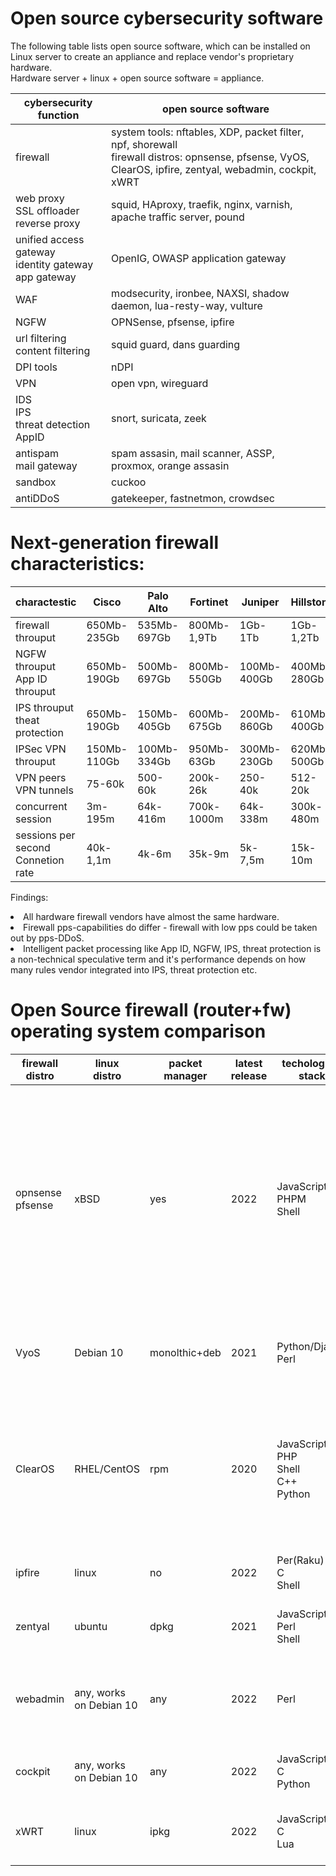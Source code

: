 # Open source cybersecurity software

The following table lists open source software, which can be installed on Linux server to create an appliance and replace vendor's proprietary hardware.
<br>Hardware server + linux + open source software = appliance.

|cybersecurity function                                          |open source software                                                  |
|----------------------------------------------------------------|----------------------------------------------------------------------|
|firewall                                                        |system tools: nftables, XDP, packet filter, npf, shorewall<br> firewall distros: opnsense, pfsense, VyOS, ClearOS, ipfire, zentyal, webadmin, cockpit, xWRT|
|web proxy<br>SSL offloader<br>reverse proxy                     |squid, HAproxy, traefik, nginx, varnish, apache traffic server, pound |
|unified access gateway<br>identity gateway<br>app gateway       |OpenIG, OWASP application gateway                                     |
|WAF                                                             |modsecurity, ironbee, NAXSI, shadow daemon, lua-resty-way, vulture    |
|NGFW                                                            |OPNSense, pfsense, ipfire                                             |
|url filtering<br>content filtering                              |squid guard, dans guarding                                            |
|DPI tools                                                       |nDPI                                                                  |
|VPN                                                             |open vpn, wireguard                                                   |
|IDS<br>IPS<br>threat detection<br>AppID                         |snort, suricata, zeek                                                 | 
|antispam<br>mail gateway                                        |spam assasin, mail scanner, ASSP, proxmox, orange assasin             |
|sandbox                                                         |cuckoo                                                                |
|antiDDoS                                                        |gatekeeper, fastnetmon, crowdsec                                      |

# Next-generation firewall characteristics:
|charactestic                          |Cisco      | Palo Alto | Fortinet  | Juniper   | Hillstone |Checkpoint |
|--------------------------------------|-----------|-----------|-----------|-----------|-----------|-----------|
|firewall throuput                     |650Mb-235Gb|535Mb-697Gb|800Mb-1,9Tb|1Gb-1Tb    |1Gb-1,2Tb  |3,3Gb-800Gb|
|NGFW throuput<br>App ID throuput      |650Mb-190Gb|500Mb-697Gb|800Mb-550Gb|100Mb-400Gb|400Mb-280Gb|1,5Gb-51Gb | 
|IPS throuput<br>theat protection      |650Mb-190Gb|150Mb-405Gb|600Mb-675Gb|200Mb-860Gb|610Mb-400Gb|2Gb-52Gb   |
|IPSec VPN throuput                    |150Mb-110Gb|100Mb-334Gb|950Mb-63Gb |300Mb-230Gb|620Mb-500Gb|3,3Gb-44Gb |
|VPN peers<br>VPN tunnels              |75-60k     |500-60k    |200k-26k   |250-40k    |512-20k    |200-20k    |
|concurrent session                    |3m-195m    |64k-416m   |700k-1000m |64k-338m   |300k-480m  |2m-49m     |
|sessions per second<br>Connetion rate |40k-1,1m   |4k-6m      |35k-9m     |5k-7,5m    |15k-10m    |32k-690k   |

Findings:
<li> All hardware firewall vendors have almost the same hardware.
<li> Firewall pps-capabilities do differ -  firewall with low pps could be taken out by pps-DDoS.
<li> Intelligent packet processing like App ID, NGFW, IPS, threat protection is a non-technical speculative term and it's performance depends on how many rules vendor integrated into IPS, threat protection etc. 

  
# Open Source firewall (router+fw) operating system comparison
|firewall<br>distro |linux<br>distro        |packet manager|latest release|techological<br>stack                        |arch       |comments            |
|-------------------|-----------------------|--------------|--------------|---------------------------------------------|-----------|--------------------|
|opnsense<br>pfsense|xBSD                   |yes           |2022          |JavaScript<br>PHPM<br>Shell                  |x86        |One of the most common products, a fairly simple and logical core. Firewall, QOS are implemented differently from linux. There are performance and hardware issues (NICs)|
|VyoS               |Debian 10              |monolthic+deb |2021          |Python/Django<br>Perl                        |x86<br>ARM |More router than a firewall. Has server control tools. Has CLI.| 
|ClearOS            |RHEL/CentOS            |rpm           |2020          |JavaScript<br>PHP<br>Shell<br>C++<br>Python  |x86        |More of a server management tool than a firewall. Although they are affiliated with HP. Possible to use with Cockpit.|
|ipfire             |linux                  |no            |2022          |Per(Raku)<br>C<br>Shell                      |x86<br>ARM |Specialized distribution  for creating a firewall|
|zentyal            |ubuntu                 |dpkg          |2021          |JavaScript<br>Perl<br>Shell                  |x86        |More server management tool than a firewall|
|webadmin           |any, works on Debian 10|any           |2022          |Perl                                         |many       |More server management tool than a firewall. Firewall interface is limited.|
|cockpit            |any, works on Debian 10|any           |2022          |JavaScript<br>C<br>Python                    |many       |A more modern analogue of Webmin|
|xWRT               |linux                  |ipkg          |2022          |JavaScript<br>C<br>Lua                       |ARM<br>MIPS|Solution for creating a firewall on low end hardware|

  
